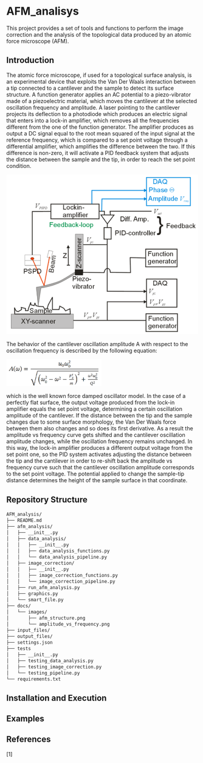 # AFM_analisys
This project provides a set of tools and functions to perform the image correction and the analysis of the topological data produced by an atomic force microscope (AFM).

## Introduction
The atomic force microscope, if used for a topological surface analysis, is an experimental device that exploits the Van Der Waals interaction between a tip connected to a cantilever and the sample to detect its surface structure. A function generator applies an AC potential to a piezo-vibrator made of a piezoelectric material, which moves the cantilever at the selected oscillation frequency and amplitude. A laser pointing to the cantilever projects its deflection to a photodiode which produces an electric signal that enters into a lock-in amplifier, which removes all the frequencies different from the one of the function generator. The amplifier produces as output a DC signal equal to the root mean squared of the input signal at the reference frequency, which is compared to a set point voltage through a differential amplifier, which amplifies the difference between the two. If this difference is non-zero, it will activate a PID feedback system that adjusts the distance between the sample and the tip, in order to reach the set point condition.

![alt text](docs/images/afm_structure.png)

The behavior of the cantilever oscillation amplitude A with respect to the oscillation frequency is described by the following equation:

<img src="docs/images/amplitude_vs_frequency.png" width="250px">

which is the well known force damped oscillator model. In the case of a perfectly flat surface, the output voltage produced from the lock-in amplifier equals the set point voltage, determining a certain oscillation amplitude of the cantilever. If the distance between the tip and the sample changes due to some surface morphology, the Van Der Waals force between them also changes and so does its first derivative. As a result the amplitude vs frequency curve gets shifted and the cantilever oscillation amplitude changes, while the oscillation frequency remains unchanged. In this way, the lock-in amplifier produces a different output voltage from the set point one, so the PID system activates adjusting the distance between the tip and the cantilever in order to re-shift back the amplitude vs frequency curve such that the cantilever oscillation amplitude corresponds to the set point voltage. The potential applied to change the sample-tip distance determines the height of the sample surface in that coordinate.

## Repository Structure
```
AFM_analysis/
├── README.md
├── afm_analysis/
│   ├── __init__.py
│   ├── data_analysis/
│   │   ├── __init__.py
│   │   ├── data_analysis_functions.py
│   │   └── data_analysis_pipeline.py
│   ├── image_correction/
│   │   ├── __init__.py
│   │   ├── image_correction_functions.py
│   │   └── image_correction_pipeline.py
│   ├── run_afm_analysis.py
│   ├── graphics.py
│   └── smart_file.py
├── docs/
│   └── images/
│       ├── afm_structure.png
│       └── amplitude_vs_frequency.png
├── input_files/
├── output_files/
├── settings.json
├── tests
│   ├── __init__.py
│   ├── testing_data_analysis.py
│   ├── testing_image_correction.py
│   └── testing_pipeline.py
└── requirements.txt
```
## Installation and Execution

## Examples

## References
[1]